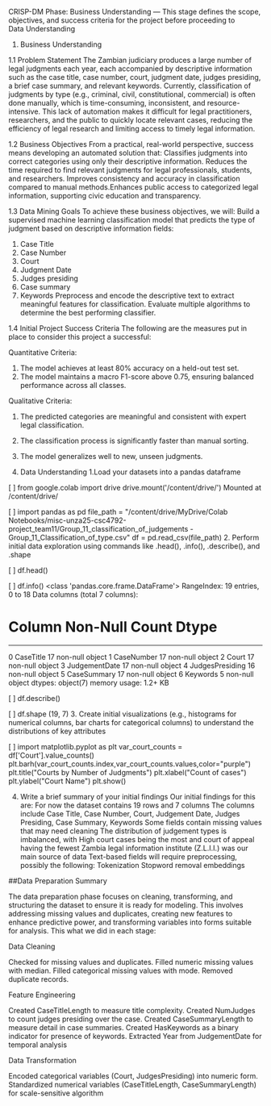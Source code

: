 CRISP-DM Phase: Business Understanding — This stage defines the scope, objectives, and success criteria for the project before proceeding to Data Understanding

1. Business Understanding

  1.1 Problem Statement
   The Zambian judiciary produces a large number of legal judgments each year, each accompanied by
   descriptive information such as the case title, case number, court, judgment date, judges presiding,
   a brief case summary, and relevant keywords. Currently, classification of judgments by type (e.g.,
   criminal, civil, constitutional, commercial) is often done manually, which is time-consuming,
   inconsistent, and resource-intensive. This lack of automation makes it difficult for legal
   practitioners, researchers, and the public to quickly locate relevant cases, reducing the efficiency
   of legal research and limiting access to timely legal information.
   
  1.2 Business Objectives
   From a practical, real-world perspective, success means developing an automated solution that:
   Classifies judgments into correct categories using only their descriptive information. Reduces the
   time required to find relevant judgments for legal professionals, students, and researchers. Improves
   consistency and accuracy in classification compared to manual methods.Enhances public access to
   categorized legal information, supporting civic education and transparency.

  1.3 Data Mining Goals
   To achieve these business objectives, we will:
   Build a supervised machine learning classification model that predicts the type of judgment based on
   descriptive information fields:
   1. Case Title
   2. Case Number
   3. Court
   4. Judgment Date
   5. Judges presiding
   6. Case summary
   7. Keywords
   Preprocess and encode the descriptive text to extract meaningful features for classification.
   Evaluate multiple algorithms to determine the best performing classifier.

  1.4 Initial Project Success Criteria
   The following are the measures put in place to consider this project a successful:
   
   Quantitative Criteria:
   1. The model achieves at least 80% accuracy on a held-out test set.
   2. The model maintains a macro F1-score above 0.75, ensuring balanced performance across all classes.
      
   Qualitative Criteria:
   1. The predicted categories are meaningful and consistent with expert legal classification.
   2. The classification process is significantly faster than manual sorting.
   3. The model generalizes well to new, unseen judgments.

2. Data Understanding
1.Load your datasets into a pandas dataframe

[ ]
from google.colab import drive
drive.mount('/content/drive/')
Mounted at /content/drive/

[ ]
import pandas as pd
file_path = "/content/drive/MyDrive/Colab Notebooks/misc-unza25-csc4792-project_team11/Group_11_classification_of_judgements - Group_11_Classification_of_type.csv"
df = pd.read_csv(file_path)
2. Perform initial data exploration using commands like .head(), .info(), .describe(), and .shape

[ ]
df.head()


[ ]
df.info()
<class 'pandas.core.frame.DataFrame'>
RangeIndex: 19 entries, 0 to 18
Data columns (total 7 columns):
 #   Column           Non-Null Count  Dtype 
---  ------           --------------  ----- 
 0   CaseTitle        17 non-null     object
 1   CaseNumber       17 non-null     object
 2   Court            17 non-null     object
 3   JudgementDate    17 non-null     object
 4   JudgesPresiding  16 non-null     object
 5   CaseSummary      17 non-null     object
 6   Keywords         5 non-null      object
dtypes: object(7)
memory usage: 1.2+ KB

[ ]
df.describe()


[ ]
df.shape
(19, 7)
3. Create initial visualizations (e.g., histograms for numerical columns, bar charts for categorical columns) to understand the distributions of key attributes

[ ]
import matplotlib.pyplot as plt
var_court_counts = df['Court'].value_counts()
plt.barh(var_court_counts.index,var_court_counts.values,color="purple")
plt.title("Courts by Number of Judgments")
plt.xlabel("Count of cases")
plt.ylabel("Court Name")
plt.show()

4. Write a brief summary of your initial findings
Our initial findings for this are:
For now the dataset contains 19 rows and 7 columns
The columns include Case Title, Case Number, Court, Judgement Date, Judges Presiding, Case Summary, Keywords
Some fields contain missing values that may need cleaning
The distribution of judgement types is imbalanced, with High court cases being the most and court of appeal having the fewest
Zambia legal information institute (Z.L.I.I.) was our main source of data
Text-based fields will require preprocessing, possibly the following:
Tokenization
Stopword removal
embeddings

##Data Preparation Summary

The data preparation phase focuses on cleaning, transforming, and structuring the dataset to ensure it is ready for modeling. This involves addressing missing values and duplicates, creating new features to enhance predictive power, and transforming variables into forms suitable for analysis. This what we did in each stage:

Data Cleaning

Checked for missing values and duplicates.
Filled numeric missing values with median.
Filled categorical missing values with mode.
Removed duplicate records.

Feature Engineering

Created CaseTitleLength to measure title complexity.
Created NumJudges to count judges presiding over the case.
Created CaseSummaryLength to measure detail in case summaries.
Created HasKeywords as a binary indicator for presence of keywords.
Extracted Year from JudgementDate for temporal analysis

Data Transformation

Encoded categorical variables (Court, JudgesPresiding) into numeric form.
Standardized numerical variables (CaseTitleLength, CaseSummaryLength) for scale-sensitive algorithm
